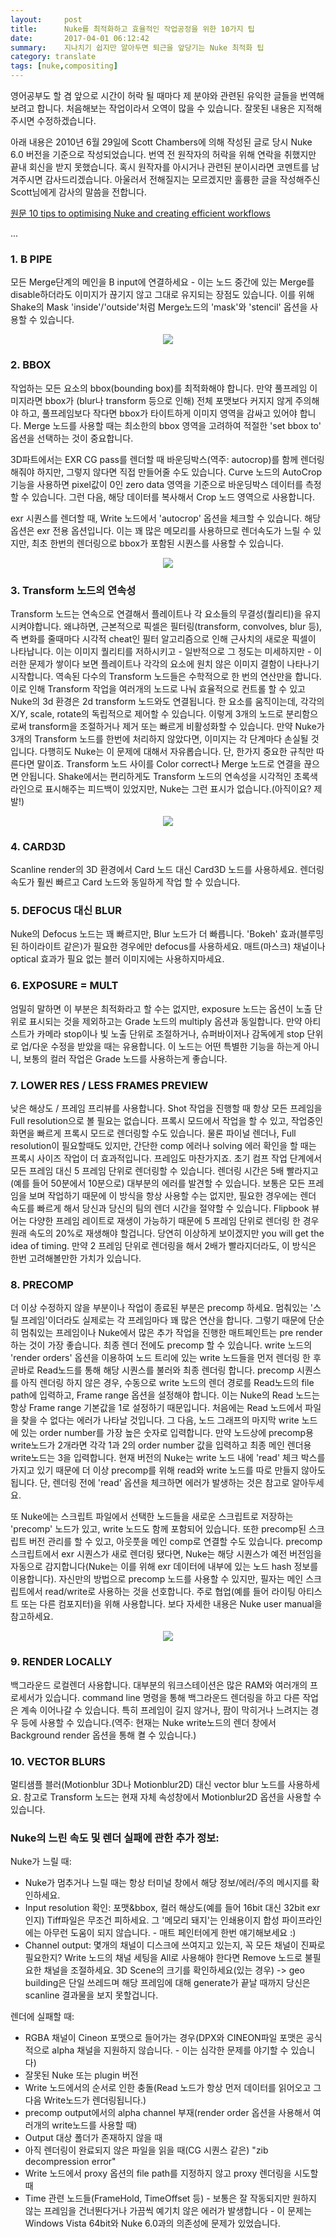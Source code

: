 ```yaml
---
layout:     post
title:      Nuke를 최적화하고 효율적인 작업공정을 위한 10가지 팁
date:       2017-04-01 06:12:42
summary:    지나치기 쉽지만 알아두면 퇴근을 앞당기는 Nuke 최적화 팁
category: translate
tags: [nuke,compositing]
---
```


영어공부도 할 겸 앞으로 시간이 허락 될 때마다 제 분야와 관련된 유익한 글들을 번역해보려고 합니다.
처음해보는 작업이라서 오역이 많을 수 있습니다. 잘못된 내용은 지적해주시면 수정하겠습니다.

아래 내용은 2010년 6월 29일에 Scott Chambers에 의해 작성된 글로 당시 Nuke 6.0 버전을 기준으로 작성되었습니다.
번역 전 원작자의 허락을 위해 연락을 취했지만 끝내 회신을 받지 못했습니다. 혹시 원작자를 아시거나 관련된 분이시라면 코멘트를 남겨주시면 감사드리겠습니다.
아울러서 전해질지는 모르겠지만 훌륭한 글을 작성해주신 Scott님에게 감사의 말씀을 전합니다.

[원문 10 tips to optimising Nuke and creating efficient workflows](http://www.nukepedia.com/written-tutorials/10-tips-to-optimising-nuke-and-creating-efficient-workflows)



...

### 1. B PIPE

모든 Merge단계의 메인을 B input에 연결하세요 - 이는 노드 중간에 있는 Merge를 disable하더라도 이미지가 끊기지 않고 그대로 유지되는 장점도 있습니다. 이를 위해 Shake의 Mask 'inside'/'outside'처럼 Merge노드의 'mask'와 'stencil' 옵션을 사용할 수 있습니다.

<center><img src="https://cloud.githubusercontent.com/assets/25483610/24147296/ea5fd972-0e7c-11e7-8b1b-aff04b5cd72c.png"></center>

### 2. BBOX

작업하는 모든 요소의 bbox(bounding box)를 최적화해야 합니다. 만약 풀프레임 이미지라면 bbox가 (blur나 transform 등으로 인해) 전체 포맷보다 커지지 않게 주의해야 하고, 풀프레임보다 작다면 bbox가 타이트하게 이미지 영역을 감싸고 있어야 합니다.
Merge 노드를 사용할 때는 최소한의 bbox 영역을 고려하여 적절한 'set bbox to' 옵션을 선택하는 것이 중요합니다.

3D파트에서는 EXR CG pass를 렌더할 때 바운딩박스(역주: autocrop)를 함께 렌더링해줘야 하지만, 그렇지 않다면 직접 만들어줄 수도 있습니다. Curve 노드의 AutoCrop 기능을 사용하면 pixel값이 0인 zero data 영역을 기준으로 바운딩박스 데이터를 측정할 수 있습니다. 그런 다음, 해당 데이터를 복사해서 Crop 노드 영역으로 사용합니다.

exr 시퀀스를 렌더할 때, Write 노드에서 'autocrop' 옵션을 체크할 수 있습니다. 해당 옵션은 exr 전용 옵션입니다. 이는 꽤 많은 메모리를 사용하므로 렌더속도가 느릴 수 있지만, 최초 한번의 렌더링으로 bbox가 포함된 시퀀스를 사용할 수 있습니다.

<center><img src="https://cloud.githubusercontent.com/assets/25483610/24147298/ed4c2960-0e7c-11e7-9e27-d37db0feb95a.png"></center>

### 3. Transform 노드의 연속성

Transform 노드는 연속으로 연결해서 플레이트나 각 요소들의 무결성(퀄리티)을 유지시켜야합니다. 왜냐하면, 근본적으로 픽셀은 필터링(transform, convolves, blur 등), 즉 변화를 줄때마다 시각적 cheat인 필터 알고리즘으로 인해 근사치의 새로운 픽셀이 나타납니다. 이는 이미지 퀄리티를 저하시키고 - 일반적으로 그 정도는 미세하지만 - 이러한 문제가 쌓이다 보면 플레이트나 각각의 요소에 원치 않은 이미지 결함이 나타나기 시작합니다. 역속된 다수의 Transform 노드들은 수학적으로 한 번의 연산만을 합니다. 이로 인해 Transform 작업을 여러개의 노드로 나눠 효율적으로 컨트롤 할 수 있고 Nuke의 3d 환경은 2d transform 노드와도 연결됩니다. 한 요소를 움직이는데, 각각의 X/Y, scale, rotate의 독립적으로 제어할 수 있습니다. 이렇게 3개의 노드로 분리함으로써 transform을 조절하거나 제거 또는 빠르게 비활성화할 수 있습니다. 만약 Nuke가 3개의 Transform 노드를 한번에 처리하지 않았다면, 이미지는 각 단계마다 손실될 것 입니다.
다행히도 Nuke는 이 문제에 대해서 자유롭습니다. 단, 한가지 중요한 규칙만 따른다면 말이죠. Transform 노드 사이를 Color correct나 Merge 노드로 연결을 끊으면 안됩니다. Shake에서는 편리하게도 Transform 노드의 연속성을 시각적인 초록색 라인으로 표시해주는 피드백이 있었지만, Nuke는 그런 표시가 없습니다.(아직이요? 제발!)

<center><img src="https://cloud.githubusercontent.com/assets/25483610/24147301/f04f0768-0e7c-11e7-990c-320da097983b.png"></center>

### 4. CARD3D

Scanline render의 3D 환경에서 Card 노드 대신 Card3D 노드를 사용하세요. 렌더링 속도가 훨씬 빠르고 Card 노드와 동일하게 작업 할 수 있습니다.

### 5. DEFOCUS 대신 BLUR

Nuke의 Defocus 노드는 꽤 빠르지만, Blur 노드가 더 빠릅니다. 'Bokeh' 효과(블루밍된 하이라이트 같은)가 필요한 경우에만 defocus를 사용하세요. 매트(마스크) 채널이나 optical 효과가 필요 없는 블러 이미지에는 사용하지마세요.

### 6. EXPOSURE = MULT

엄밀히 말하면 이 부분은 최적화라고 할 수는 없지만, exposure 노드는 옵션이 노출 단위로 표시되는 것을 제외하고는 Grade 노드의 multiply 옵션과 동일합니다. 만약 아티스트가 카메라 stop이나 빛 노출 단위로 조절하거나, 슈퍼바이저나 감독에게 stop 단위로 업/다운 수정을 받았을 때는 유용합니다. 이 노드는 어떤 특별한 기능을 하는게 아니니, 보통의 컬러 작업은 Grade 노드를 사용하는게 좋습니다.

### 7. LOWER RES / LESS FRAMES PREVIEW

낮은 해상도 / 프레임 프리뷰를 사용합니다. Shot 작업을 진행할 때 항상 모든 프레임을 Full resolution으로 볼 필요는 없습니다. 프록시 모드에서 작업을 할 수 있고, 작업중인 화면을 빠르게 프록시 모드로 렌더링할 수도 있습니다. 물론 파이널 렌더나, Full resolution이 필요할때도 있지만, 간단한 comp 에러나 solving 에러 확인을 할 때는 프록시 사이즈 작업이 더 효과적입니다. 프레임도 마찬가지죠. 초기 컴프 작업 단계에서 모든 프레임 대신 5 프레임 단위로 렌더링할 수 있습니다. 렌더링 시간은 5배 빨라지고(예를 들어 50분에서 10분으로) 대부분의 에러를 발견할 수 있습니다. 보통은 모든 프레임을 보며 작업하기 때문에 이 방식을 항상 사용할 수는 없지만, 필요한 경우에는 렌더 속도를 빠르게 해서 당신과 당신의 팀의 렌더 시간을 절약할 수 있습니다. Flipbook 뷰어는 다양한 프레임 레이트로 재생이 가능하기 때문에 5 프레임 단위로 렌더링 한 경우 원래 속도의 20%로 재생해야 할겁니다. 당연히 이상하게 보이겠지만 you will get the idea of timing. 만약 2 프레임 단위로 렌더링을 해서 2배가 빨라지더라도, 이 방식은 한번 고려해볼만한 가치가 있습니다.

### 8. PRECOMP

더 이상 수정하지 않을 부분이나 작업이 종료된 부분은 precomp 하세요. 멈춰있는 '스틸 프레임'이더라도 실제로는 각 프레임마다 꽤 많은 연산을 합니다. 그렇기 때문에 단순히 멈춰있는 프레임이나 Nuke에서 많은 추가 작업을 진행한 매트페인트는 pre render하는 것이 가장 좋습니다. 최종 렌더 전에도 precomp 할 수 있습니다. write 노드의 'render orders' 옵션을 이용하여 노드 트리에 있는 write 노드들을 먼저 렌더링 한 후 곧바로 Read노드를 통해 해당 시퀀스를 불러와 최종 렌더링 합니다. precomp 시퀀스를 아직 렌더링 하지 않은 경우, 수동으로 write 노드의 렌더 경로를 Read노드의 file path에 입력하고, Frame range 옵션을 설정해야 합니다. 이는 Nuke의 Read 노드는 항상 Frame range 기본값을 1로 설정하기 때문입니다. 처음에는 Read 노드에서 파일을 찾을 수 없다는 에러가 나타날 것입니다. 그 다음, 노드 그래프의 마지막 write 노드에 있는 order number를 가장 높은 숫자로 입력합니다. 만약 노드상에 precomp용 write노드가 2개라면 각각 1과 2의 order number 값을 입력하고 최종 메인 렌더용 write노드는 3을 입력합니다.
현재 버전의 Nuke는 write 노드 내에 'read' 체크 박스를 가지고 있기 때문에 더 이상 precomp를 위해 read와 write 노드를 따로 만들지 않아도 됩니다. 단, 렌더링 전에 'read' 옵션을 체크하면 에러가 발생하는 것은 참고로 알아두세요.

또 Nuke에는 스크립트 파일에서 선택한 노드들을 새로운 스크립트로 저장하는 'precomp' 노드가 있고, write 노드도 함께 포함되어 있습니다. 또한 precomp된 스크립트 버전 관리를 할 수 있고, 아웃풋을 메인 comp로 연결할 수도 있습니다. precomp 스크립트에서 exr 시퀀스가 새로 렌더링 됐다면, Nuke는 해당 시퀀스가 예전 버전임을 자동으로 감지합니다(Nuke는 이를 위해 exr 데이터에 내부에 있는 노드 hash 정보를 이용합니다). 자신만의 방법으로 precomp 노드를 사용할 수 있지만, 필자는 메인 스크립트에서 read/write로 사용하는 것을 선호합니다. 주로 협업(예를 들어 라이팅 아티스트 또는 다른 컴포지터)을 위해 사용합니다. 보다 자세한 내용은 Nuke user manual을 참고하세요.

<center><img src="https://cloud.githubusercontent.com/assets/25483610/24147303/f346890a-0e7c-11e7-8a6f-b8d871dc1698.png"></center>

### 9. RENDER LOCALLY

백그라운드 로컬렌더 사용합니다. 대부분의 워크스테이션은 많은 RAM와 여러개의 프로세서가 있습니다. command line 명령을 통해 백그라운드 렌더링을 하고 다른 작업은 계속 이어나갈 수 있습니다. 특히 프레임이 길지 않거나, 팜이 막히거나 느려지는 경우 등에 사용할 수 있습니다.(역주: 현재는 Nuke write노드의 렌더 창에서 Background render 옵션을 통해 켤 수 있습니다.)

### 10. VECTOR BLURS

멀티샘플 블러(Motionblur 3D나 Motionblur2D) 대신 vector blur 노드를 사용하세요. 참고로 Transform 노드는 현재 자체 속성창에서 Motionblur2D 옵션을 사용할 수 있습니다.

### Nuke의 느린 속도 및 렌더 실패에 관한 추가 정보:

Nuke가 느릴 때:

- Nuke가 멈추거나 느릴 때는 항상 터미널 창에서 해당 정보/에러/주의 메시지를 확인하세요.
- Input resolution 확인: 포맷&bbox, 컬러 해상도(예를 들어 16bit 대신 32bit exr 인지)
Tiff파일은 무조건 피하세요. 그 '메모리 돼지'는 인쇄용이지 합성 파이프라인에는 아무런 도움이 되지 않습니다. - 매트 페인터에게 한번 얘기해보세요 :)
- Channel output: 몇개의 채널이 디스크에 쓰여지고 있는지, 꼭 모든 채널이 진짜로 필요한지? Write 노드의 채널 세팅을 All로 사용해야 한다면 Remove 노드로 불필요한 채널을 조절하세요.
3D Scene의 크기를 확인하세요(있는 경우) -> geo building은 단일 쓰레드며 해당 프레임에 대해 generate가 끝날 때까지 당신은 scanline 결과물을 보지 못할겁니다.

렌더에 실패할 때:

- RGBA 채널이 Cineon 포맷으로 들어가는 경우(DPX와 CINEON파일 포맷은 공식적으로 alpha 채널을 지원하지 않습니다. - 이는 심각한 문제를 야기할 수 있습니다)
- 잘못된 Nuke 또는 plugin 버전
- Write 노드에서의 순서로 인한 충돌(Read 노드가 항상 먼저 데이터를 읽어오고 그 다음 Write노드가 렌더링됩니다.)
- precomp output에서의 alpha channel 부재(render order 옵션을 사용해서 여러개의 write노드를 사용할 때)
- Output 대상 폴더가 존재하지 않을 때
- 아직 렌더링이 완료되지 않은 파일을 읽을 때(CG 시퀀스 같은) "zib decompression error"
- Write 노드에서 proxy 옵션의 file path를 지정하지 않고 proxy 렌더링을 시도할 때
- Time 관련 노드들(FrameHold, TimeOffset 등) - 보통은 잘 작동되지만 원하지 않는 프레임을 건너뛴다거나 가끔씩 예기치 않은 에러가 발생합니다 - 이 문제는 Windows Vista 64bit와 Nuke 6.0과의 의존성에 문제가 있었습니다.
